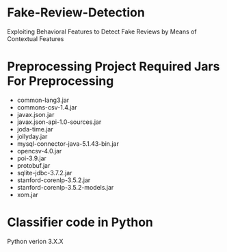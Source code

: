 # Fake-Review-Detection
Exploiting Behavioral Features to Detect Fake Reviews by Means of Contextual Features



# Preprocessing Project Required Jars For Preprocessing
* common-lang3.jar
* commons-csv-1.4.jar
* javax.json.jar
* javax.json-api-1.0-sources.jar
* joda-time.jar
* jollyday.jar
* mysql-connector-java-5.1.43-bin.jar
* opencsv-4.0.jar
* poi-3.9.jar
* protobuf.jar
* sqlite-jdbc-3.7.2.jar
* stanford-corenlp-3.5.2.jar
* stanford-corenlp-3.5.2-models.jar
* xom.jar

# Classifier code in Python
Python verion 3.X.X
